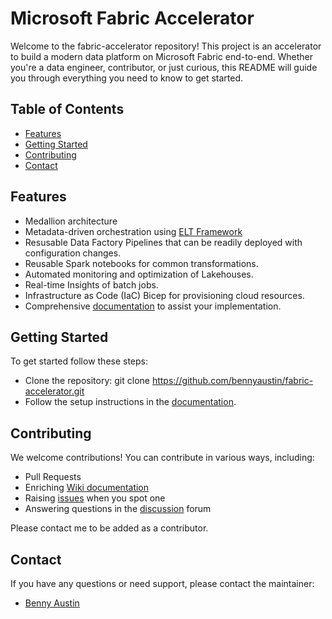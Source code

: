 # Microsoft Fabric Accelerator
Welcome to the fabric-accelerator repository! This project is an accelerator to build a modern data platform on Microsoft Fabric end-to-end. Whether you're a data engineer, contributor, or just curious, this README will guide you through everything you need to know to get started.

## Table of Contents
- [Features](#features)
- [Getting Started](#getting-started)
- [Contributing](#contributing)
- [Contact](#contact)

## Features
- Medallion architecture
- Metadata-driven orchestration using [ELT Framework](https://github.com/bennyaustin/elt-framework)
- Resusable Data Factory Pipelines that can be readily deployed with configuration changes.
- Reusable Spark notebooks for common transformations.
- Automated monitoring and optimization of Lakehouses.
- Real-time Insights of batch jobs.
- Infrastructure as Code (IaC) Bicep for provisioning cloud resources.
- Comprehensive [documentation](https://github.com/bennyaustin/fabric-accelerator/wiki) to assist your implementation.

## Getting Started
To get started follow these steps:
- Clone the repository: git clone https://github.com/bennyaustin/fabric-accelerator.git
- Follow the setup instructions in the [documentation](https://github.com/bennyaustin/fabric-accelerator/wiki).


## Contributing
We welcome contributions! You can contribute in various ways, including:
- Pull Requests
- Enriching [Wiki documentation](https://github.com/bennyaustin/fabric-accelerator/wiki)
- Raising [issues](https://github.com/bennyaustin/fabric-accelerator/issues) when you spot one
- Answering questions in the [discussion](https://github.com/bennyaustin/fabric-accelerator/discussions) forum

Please contact me to be added as a contributor.

## Contact
If you have any questions or need support, please contact the maintainer:
- [Benny Austin](https://github.com/bennyaustin)
